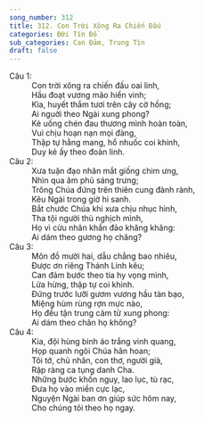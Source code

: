 ```yaml
---
song_number: 312
title: 312. Con Trời Xông Ra Chiến Đấu
categories: Đời Tín Đồ
sub_categories: Can Đảm, Trung Tín
draft: false
---
```

<dl><dt>Câu 1:</dt><dd data-verse="1">Con trời xông ra chiến đấu oai linh, <br/>Hầu đoạt vương mão hiển vinh; <br/>Kìa, huyết thắm tươi trên cây cờ hồng; <br/>Ai nguời theo Ngài xung phong? <br/>Kẻ uống chén đau thương mình hoàn toàn, <br/>Vui chịu hoạn nạn mọi đàng, <br/>Thập tự hằng mang, hổ nhuốc coi khinh, <br/>Duy kẻ ấy theo đoàn linh. </dd><dt>Câu 2:</dt><dd data-verse="2">Xưa tuận đạo nhân mắt giống chim ưng, <br/>Nhìn qua âm phủ sáng trưng; <br/>Trông Chúa đứng trên thiên cung đành rành, <br/>Kêu Ngài trong giờ hi sanh. <br/>Bắt chước Chúa khi xưa chịu nhục hình, <br/>Tha tội người thù nghịch mình, <br/>Họ vì cừu nhân khẩn đảo khăng khăng: <br/>Ai dám theo gương họ chăng? </dd><dt>Câu 3:</dt><dd data-verse="3">Môn đồ mười hai, dẫu chẳng bao nhiêu, <br/>Được ơn riêng Thánh Linh kêu; <br/>Can đảm bước theo tia hy vọng mình, <br/>Lửa hừng, thập tự coi khinh. <br/>Đứng trước lưỡi gươm vương hầu tàn bạo, <br/>Miệng hùm rùng rợn mực nào, <br/>Họ đều tận trung cảm tử xung phong: <br/>Ai dám theo chân họ không? </dd><dt>Câu 4:</dt><dd data-verse="4">Kia, đội hùng binh áo trắng vinh quang, <br/>Họp quanh ngôi Chúa hân hoan; <br/>Tôi tớ, chủ nhân, con thơ, người già, <br/>Rập ràng ca tụng danh Cha. <br/>Những bước khốn nguy, lao lục, tù rạc, <br/>Đưa họ vào miền cực lạc, <br/>Nguyện Ngài ban ơn giúp sức hôm nay, <br/>Cho chúng tôi theo họ ngay. </dd></dl>